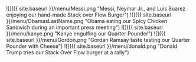 ![]({{ site.baseurl }}/menu/Messi.png "Messi, Neymar Jr., and Luis Suarez enjoying our hand-made Stack over Flow Burger")
![]({{ site.baseurl }}/menu/ObamasLastName.png "Obama eating our Spicy Chicken Sandwich during an important press meeting")
![]({{ site.baseurl }}/menu/kanye.png "Kanye engulfing our Quarter Pounder")
![]({{ site.baseurl }}/menu/Gordon.png "Gordan Ramsay taste testing our Quarter Pounder with Cheese")
![]({{ site.baseurl }}/menu/donald.png "Donald Trump tries our Stack Over Flow burger at a rally")